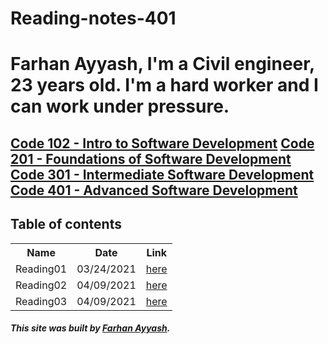 # Reading-notes-401

# Farhan Ayyash, I'm a Civil engineer, 23 years old. I'm a hard worker and I can work under pressure.

## <a href="https://github.com/farhanayyash/reading-notes">Code 102 - Intro to Software Development</a> <a href="https://github.com/farhanayyash/reading-notes">Code 201 - Foundations of Software Development</a> <a href="https://github.com/farhanayyash/Reading-notes-301">Code 301 - Intermediate Software Development</a> <a href="#">Code 401 - Advanced Software Development</a>
## Table of contents


<table>
  <tr>
    <th>Name</th>
    <th>Date</th>
    <th>Link</th>
  </tr>
  <tr>
    <td>Reading01</td>
    <td>03/24/2021</td>
    <td><a href="https://farhanayyash.github.io/ReadingNotes401/read01">here</a></td>
  </tr>
  <tr>
    <td>Reading02</td>
    <td>04/09/2021</td>
    <td><a href="https://farhanayyash.github.io/ReadingNotes401/read02">here</a></td>
  </tr>
   <tr>
    <td>Reading03</td>
    <td>04/09/2021</td>
    <td><a href="https://farhanayyash.github.io/ReadingNotes401/read03">here</a></td>
  </tr>
</table>


##### This site was built by [Farhan Ayyash](https://github.com/farhanayyash). 
